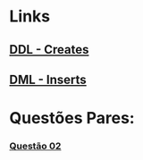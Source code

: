 # Links

## [DDL - Creates](tarefa01-create.sql)
## [DML - Inserts](tarefa01-inserts.sql)

# Questões Pares:

### [Questão 02](tarefa01-q02.sql)
